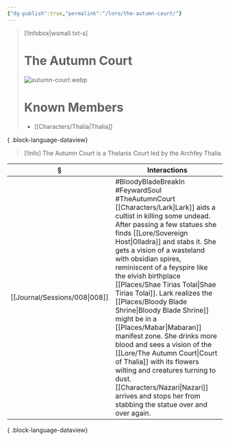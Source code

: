 ```yaml
---
{"dg-publish":true,"permalink":"/lore/the-autumn-court/"}
---
```


> [!infobox|wsmall txt-s]
> # The Autumn Court
> ![autumn-court.webp](/img/user/z_attachments/autumn-court.webp) 
> # Known Members
>  - [[Characters/Thalia\|Thalia]]
> 
{ .block-language-dataview}

>[!info] The Autumn Court is a Thelanis Court led by the Archfey Thalia

| §                                | Interactions                                                                                                                                                                                                                                                                                                                                                                                                                                                                                                                                                                                                                              |
| -------------------------------- | ----------------------------------------------------------------------------------------------------------------------------------------------------------------------------------------------------------------------------------------------------------------------------------------------------------------------------------------------------------------------------------------------------------------------------------------------------------------------------------------------------------------------------------------------------------------------------------------------------------------------------------------- |
| [[Journal/Sessions/008\|008]] | #BloodyBladeBreakIn #FeywardSoul #TheAutumnCourt [[Characters/Lark\|Lark]] aids a cultist in killing some undead. After passing a few statues she finds [[Lore/Sovereign Host\|Olladra]] and stabs it. She gets a vision of a wasteland with obsidian spires, reminiscent of a feyspire like the elvish birthplace [[Places/Shae Tirias Tolai\|Shae Tirias Tolai]]. Lark realizes the [[Places/Bloody Blade Shrine\|Bloody Blade Shrine]] might be in a [[Places/Mabar\|Mabaran]] manifest zone. She drinks more blood and sees a vision of the [[Lore/The Autumn Court\|Court of Thalia]] with its flowers wilting and creatures turning to dust. [[Characters/Nazari\|Nazari]] arrives and stops her from stabbing the statue over and over again. |

{ .block-language-dataview}
